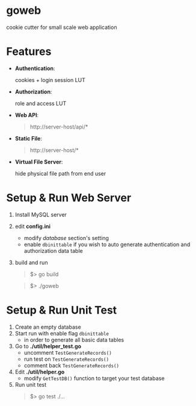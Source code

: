 # goweb
cookie cutter for small scale web application

# Features
- **Authentication**: 
   
    cookies + login session LUT
- **Authorization**: 

    role and access LUT
- **Web API**:  
    > http://server-host/api/*
- **Static File**: 
    > http://server-host/*
- **Virtual File Server**: 

    hide physical file path from end user

# Setup & Run Web Server
1. Install MySQL server
2. edit **config.ini**
    * modify _database_ section's setting
    * enable `dbinittable` if you wish to auto generate authentication and authorization data table
3. build and run
    > $> go build

    > $> ./goweb

# Setup & Run Unit Test
1. Create an empty database
2. Start run with enable flag `dbinittable`
    * in order to generate all basic data tables
3. Go to **./util/helper_test.go**
    * uncomment `TestGenerateRecords()`
    * run test on `TestGenerateRecords()`
    * comment back `TestGenerateRecords()`
1. Edit **./util/helper.go**
    * modify `GetTestDB()` function to target your test database
2. Run unit test
    > $> go test ./...